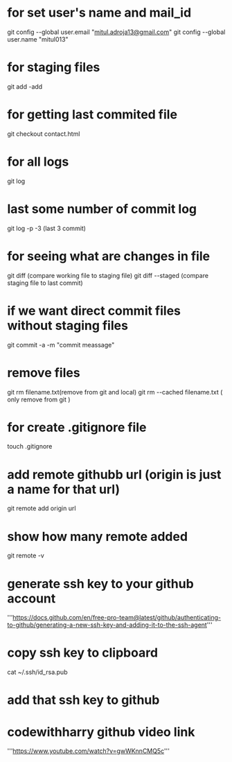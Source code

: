 # for set user's name and mail_id

 git config --global user.email "mitul.adroja13@gmail.com"
 git config --global user.name "mitul013"


# for staging files
git add -add


# for getting last commited file 
git checkout contact.html

# for all logs
git log

# last some number of commit log
git log -p -3 (last 3 commit)

# for seeing what are changes in file 
git diff (compare working file to staging file)
git diff --staged (compare staging file to last commit)

# if we want direct commit files without staging files
git commit -a -m "commit meassage"

# remove files
git rm filename.txt(remove from git and local)
git rm --cached filename.txt ( only remove from git )

# for create .gitignore file
touch .gitignore

# add remote githubb url (origin is just a name for that url)
git remote add origin url

# show how many remote added
git remote -v

# generate ssh key to your github account
'''https://docs.github.com/en/free-pro-team@latest/github/authenticating-to-github/generating-a-new-ssh-key-and-adding-it-to-the-ssh-agent'''

# copy ssh key to clipboard
cat ~/.ssh/id_rsa.pub

# add that ssh key to github

# codewithharry github video link
'''https://www.youtube.com/watch?v=gwWKnnCMQ5c'''